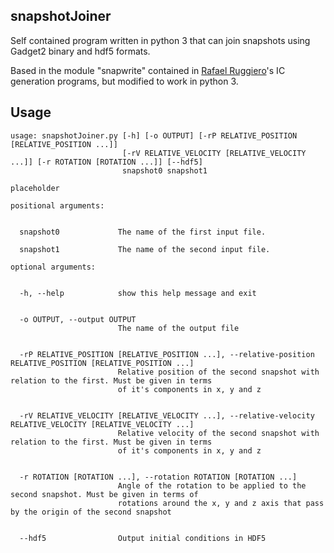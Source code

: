 ## snapshotJoiner
Self contained program written in python 3 that can join snapshots using Gadget2 binary and hdf5 formats.

Based in the module "snapwrite" contained in [Rafael Ruggiero](https://ruggiero.github.io/)'s IC generation programs, but modified to work in python 3.


## Usage
```
usage: snapshotJoiner.py [-h] [-o OUTPUT] [-rP RELATIVE_POSITION [RELATIVE_POSITION ...]]
                         [-rV RELATIVE_VELOCITY [RELATIVE_VELOCITY ...]] [-r ROTATION [ROTATION ...]] [--hdf5]
                         snapshot0 snapshot1

placeholder

positional arguments:


  snapshot0             The name of the first input file.
  
  snapshot1             The name of the second input file.

optional arguments:


  -h, --help            show this help message and exit
  
  
  -o OUTPUT, --output OUTPUT
                        The name of the output file
  
  
  -rP RELATIVE_POSITION [RELATIVE_POSITION ...], --relative-position RELATIVE_POSITION [RELATIVE_POSITION ...]
                        Relative position of the second snapshot with relation to the first. Must be given in terms
                        of it's components in x, y and z
                        
                        
  -rV RELATIVE_VELOCITY [RELATIVE_VELOCITY ...], --relative-velocity RELATIVE_VELOCITY [RELATIVE_VELOCITY ...]
                        Relative velocity of the second snapshot with relation to the first. Must be given in terms
                        of it's components in x, y and z
                        
                        
  -r ROTATION [ROTATION ...], --rotation ROTATION [ROTATION ...]
                        Angle of the rotation to be applied to the second snapshot. Must be given in terms of
                        rotations around the x, y and z axis that pass by the origin of the second snapshot
                        
                        
  --hdf5                Output initial conditions in HDF5
  ```
